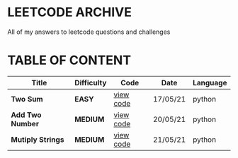 # LEETCODE ARCHIVE
All of my answers to leetcode questions and challenges
# TABLE OF CONTENT
Title | Difficulty | Code | Date | Language
--- | --- | --- | --- | --- |
**Two Sum** | **EASY** | [view code](problems/two_sum.py) | 17/05/21 | python
**Add Two Number** | **MEDIUM** | [view code](problems/add_two_numbers.py) | 20/05/21 | python
**Mutiply Strings** | **MEDIUM** | [view code](problems/multiply_strings.py) | 21/05/21 | python